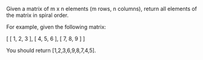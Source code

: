 Given a matrix of m x n elements (m rows, n columns), return all elements of the matrix in spiral order.

For example, given the following matrix:

[
 [ 1, 2, 3 ],
 [ 4, 5, 6 ],
 [ 7, 8, 9 ]
]

You should return [1,2,3,6,9,8,7,4,5].